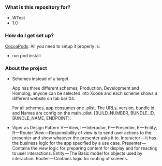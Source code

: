 ### What is this repository for? ###

* WTest
* 1.0

### How do I get set up? ###

[CocoaPods](https://cocoapods.org). All you need to setup it properly is:
* run pod install

### About the project ###

* Schemes instead of a target

  App has three different schemes, Production, Development and Homolog, anyone can be selected into Xcode and each scheme shows a different website on tab bar 04.
  
  For all schemes, app consumes one .plist. The URLs, version, bundle id and Names are config on the main .plist. [BUILD_NUMBER, BUNDLE_ID, BUNDLE_NAME, ENDPOINT].

* Viper as Design Pattern
  V — View, I — Interactor, P — Presenter, E — Entity, R — Router
  View — Responsibility of view is to send user actions to the presenter and show whatever the presenter asks it to.
  Interactor — It has the business logic for the app specified by a use case.
  Presenter — Contains the view logic for preparing content for display and for reacting to user interactions.
  Entity — The Basic model for objects used by interaction.
  Router — Contains logic for routing of screens.
